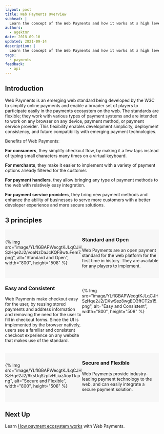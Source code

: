 ```yaml
---
layout: post
title: Web Payments Overview
subhead: |
  Learn the concept of the Web Payments and how it works at a high level.
authors:
  - agektmr
date: 2018-09-10
updated: 2021-09-14
description: |
  Learn the concept of the Web Payments and how it works at a high level.
tags:
  - payments
feedback:
  - api
---
```


## Introduction

Web Payments is an emerging web standard being developed by the W3C to
simplify online payments and enable a broader set of players to participate
easily in the payments ecosystem on the web. The standards are flexible; they
work with various types of payment systems and are intended to work on any
browser on any device, payment method, or payment service provider. This
flexibility enables development simplicity, deployment consistency, and future
compatibility with emerging payment technologies.

Benefits of Web Payments:

**For consumers**, they simplify checkout flow, by making it a few taps instead
of typing small characters many times on a virtual keyboard.

**For merchants**, they make it easier to implement with a variety of payment
options already filtered for the customer.

**For payment handlers**, they allow bringing any type of payment methods to the
web with relatively easy integration.

**For payment service providers**, they bring new payment methods and enhance
the ability of businesses to serve more customers with a better developer
experience and more secure solutions.

## 3 principles

<section style="display:flex;background-color:#f7f7f7;padding-bottom:32px;">
  <div style="min-width:50%;padding-top:32px;">
    {% Img src="image/YLflGBAPWecgtKJLqCJHSzHqe2J2/voaNzDaJcKQFBwtuFem7.png", alt="Standard and Open", width="800", height="508" %}
  </div>
  <div style="min-width:50%">
    <h3>Standard and Open</h3>
    Web Payments are an open payment standard for the web platform for the first time
    in history. They are available for any players to implement.</div>
</section>
<section style="display:flex;padding-bottom:32px;">
  <div style="min-width:50%">
    <h3>Easy and Consistent</h3>
    Web Payments make checkout easy for the user, by reusing stored 
payments and address information and removing the need for the user to fill in checkout forms. 
Since the UI is implemented by the browser natively, users see a familiar and consistent checkout 
experience on any website that makes use of the standard.</div>
  <div style="min-width:50%;padding-top:32px;">
    {% Img src="image/YLflGBAPWecgtKJLqCJHSzHqe2J2/DXwSsz8wgEO3ffCT2s15.png", alt="Easy and Consistent", width="800", height="508" %}
  </div>
</section>
<section style="display:flex;background-color:#f7f7f7;padding-bottom:32px;">
  <div style="min-width:50%;padding-top:32px;">
    {% Img src="image/YLflGBAPWecgtKJLqCJHSzHqe2J2/9ksUqSzpIvHLiazAoyTk.png", alt="Secure and Flexible", width="800", height="508" %}
  </div>
  <div style="min-width:50%">
    <h3>Secure and Flexible</h3>
    Web Payments provide industry-leading payment technology to the 
web, and can easily integrate a secure payment solution.</div>
</section>

## Next Up

Learn [How payment ecosystem works](/how-payment-ecosystem-works) with Web
Payments.


